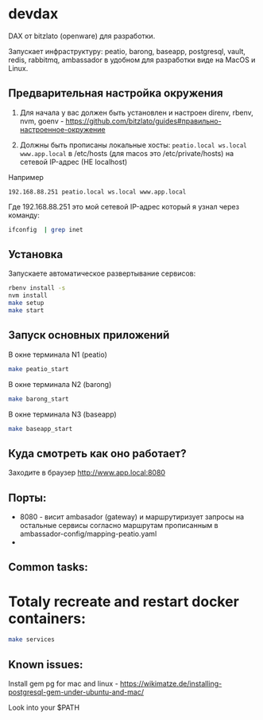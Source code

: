 # devdax

DAX от bitzlato (openware) для разработки.

Запускает инфраструктуру: peatio, barong, baseapp, postgresql, vault, redis,
rabbitmq, ambassador в удобном для разработки виде на MacOS и Linux.

## Предварительная настройка окружения

1. Для начала у вас должен быть установлен и настроен direnv, rbenv, nvm, goenv - https://github.com/bitzlato/guides#правильно-настроенное-окружение

2. Должны быть прописаны локальные хосты: `peatio.local ws.local www.app.local` в
   /etc/hosts (для macos это /etc/private/hosts) на сетевой IP-адрес (НЕ
   localhost)

Например

```
192.168.88.251 peatio.local ws.local www.app.local
```

Где 192.168.88.251 это мой сетевой IP-адрес который я узнал через команду:

```bash
ifconfig  | grep inet
```

## Установка

Запускаете автоматическое развертывание сервисов:

```bash
rbenv install -s
nvm install
make setup
make start
```

## Запуск основных приложений

В окне терминала N1 (peatio)

```bash
make peatio_start
```

В окне терминала N2 (barong)

```bash
make barong_start
```

В окне терминала N3 (baseapp)

```bash
make baseapp_start
```

## Куда смотреть как оно работает?

Заходите в браузер http://www.app.local:8080

## Порты:

* 8080 - висит ambasador (gateway) и маршрутиризует запросы на остальные
  сервисы согласно маршрутам прописанным в ambassador-config/mapping-peatio.yaml
* 

## Common tasks:

# Totaly recreate and restart docker containers:

```bash
make services
```

## Known issues:

Install gem pg for mac and linux - https://wikimatze.de/installing-postgresql-gem-under-ubuntu-and-mac/

Look into your $PATH
